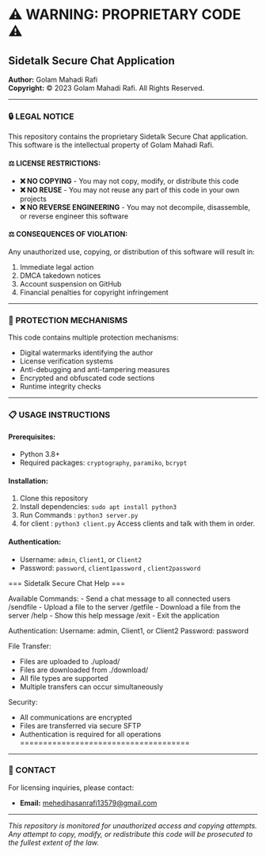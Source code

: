 # ⚠️ WARNING: PROPRIETARY CODE ⚠️

## Sidetalk Secure Chat Application

**Author:** Golam Mahadi Rafi  
**Copyright:** © 2023 Golam Mahadi Rafi. All Rights Reserved.

---

### 🔒 LEGAL NOTICE

This repository contains the proprietary Sidetalk Secure Chat application. 
This software is the intellectual property of Golam Mahadi Rafi.

#### ⚖️ LICENSE RESTRICTIONS:
- **❌ NO COPYING** - You may not copy, modify, or distribute this code
- **❌ NO REUSE** - You may not reuse any part of this code in your own projects
- **❌ NO REVERSE ENGINEERING** - You may not decompile, disassemble, or reverse engineer this software

#### ⚖️ CONSEQUENCES OF VIOLATION:
Any unauthorized use, copying, or distribution of this software will result in:
1. Immediate legal action
2. DMCA takedown notices
3. Account suspension on GitHub
4. Financial penalties for copyright infringement

---

### 🔐 PROTECTION MECHANISMS

This code contains multiple protection mechanisms:
- Digital watermarks identifying the author
- License verification systems
- Anti-debugging and anti-tampering measures
- Encrypted and obfuscated code sections
- Runtime integrity checks

---

### 📋 USAGE INSTRUCTIONS

#### Prerequisites:
- Python 3.8+
- Required packages: `cryptography`, `paramiko`, `bcrypt`

#### Installation:
1. Clone this repository
2. Install dependencies: `sudo apt install python3`
3. Run Commands : `python3 server.py`
4. for client   : `python3 client.py`
   Access clients and talk with them in order.

#### Authentication:
- Username: `admin`, `Client1`, or `Client2`
- Password: `password`, `client1password` , `client2password`

=== Sidetalk Secure Chat Help ===

Available Commands:
  <message>           - Send a chat message to all connected users
  /sendfile <path>    - Upload a file to the server
  /getfile <name>     - Download a file from the server
  /help               - Show this help message
  /exit               - Exit the application

Authentication:
  Username: admin, Client1, or Client2
  Password: password

File Transfer:
  - Files are uploaded to ./upload/
  - Files are downloaded from ./download/
  - All file types are supported
  - Multiple transfers can occur simultaneously

Security:
  - All communications are encrypted
  - Files are transferred via secure SFTP
  - Authentication is required for all operations
=====================================


---

### 📧 CONTACT

For licensing inquiries, please contact:
- **Email:** mehedihasanrafi13579@gmail.com


---

*This repository is monitored for unauthorized access and copying attempts.*
*Any attempt to copy, modify, or redistribute this code will be prosecuted to the fullest extent of the law.*

